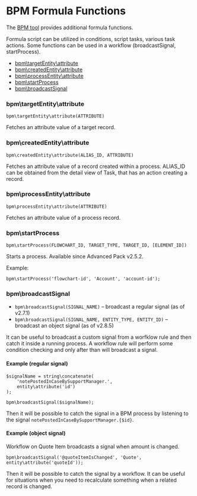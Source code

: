 # BPM Formula Functions

The [BPM tool](bpm.md) provides additional formula functions.

Formula script can be utilized in conditions, script tasks, various task actions. Some functions can be used in a workflow (broadcastSignal, startProcess).

* [bpm\targetEntity\attribute](##bpmtargetentityattribute)
* [bpm\createdEntity\attribute](#bpmcreatedentityattribute)
* [bpm\processEntity\attribute](#bpmprocessEntityattribute)
* [bpm\startProcess](#bpmstartprocess)
* [bpm\broadcastSignal](#bpmbroadcastsignal)

### bpm\targetEntity\attribute

`bpm\targetEntity\attribute(ATTRIBUTE)`

Fetches an attribute value of a target record.

### bpm\createdEntity\attribute

`bpm\createdEntity\attribute(ALIAS_ID, ATTRIBUTE)`

Fetches an attribute value of a record created within a process. ALIAS_ID can be obtained from the detail view of Task, that has an action creating a record.

### bpm\processEntity\attribute

`bpm\processEntity\attribute(ATTRIBUTE)`

Fetches an attribute value of a process record.

### bpm\startProcess

`bpm\startProcess(FLOWCHART_ID, TARGET_TYPE, TARGET_ID, [ELEMENT_ID])`

Starts a process. Available since Advanced Pack v2.5.2.

Example:

`bpm\startProcess('flowchart-id', 'Account', 'account-id');`

### bpm\broadcastSignal

* `bpm\broadcastSignal(SIGNAL_NAME)` – broadcast a regular signal (as of v2.7.1)
* `bpm\broadcastSignal(SIGNAL_NAME, ENTITY_TYPE, ENTITY_ID)` – broadcast an object signal (as of v2.8.5)

It can be useful to broadcast a custom signal from a worfklow rule and then catch it inside a running process. A workflow rule will perform some condition checking and only after than will broadcast a signal.

#### Example (regular signal)

```
$signalName = string\concatenate(
    'notePostedInCaseBySupportManager.',
    entity\attribute('id')
);

bpm\broadcastSignal($signalName);
```

Then it will be possible to catch the signal in a BPM process by listening to the signal `notePostedInCaseBySupportManager.{$id}`.

#### Example (object signal)

Workflow on Quote Item broadcasts a signal when amount is changed.

```
bpm\broadcastSignal('@quoteItemIsChanged', 'Quote', entity\attribute('quoteId'));
```

Then it will be possible to catch the signal by a workflow. It can be useful for situations when you need to recalculate something when a related record is changed.
